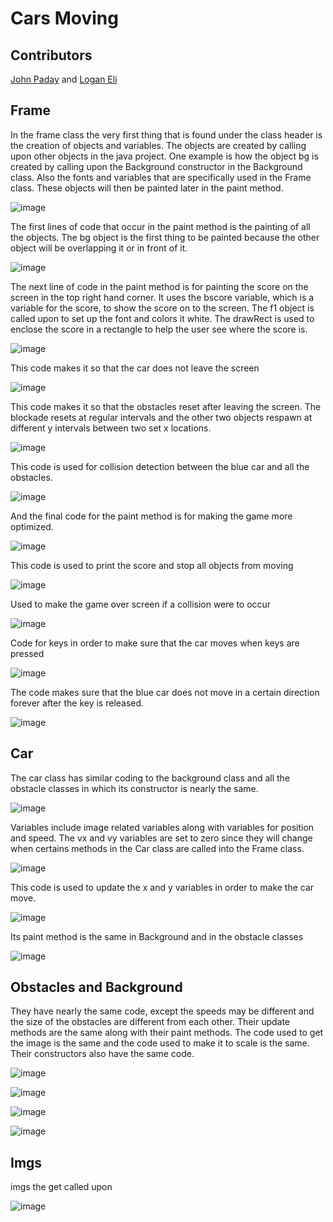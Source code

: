 # Cars Moving

## Contributors
[John Paday](https://github.com/Thekillerbro2000) and [Logan Eli](https://github.com/leli04)

## Frame

In the frame class the very first thing that is found under the class header is the creation of objects and variables. The objects are created by calling upon other objects in the java project. One example is how the object bg is created by calling upon the Background constructor in the Background class. Also the fonts and variables that are specifically used in the Frame class. These objects will then be painted later in the paint method.

![image](https://user-images.githubusercontent.com/90801604/148460881-c05b63b1-1280-40cc-95dd-1b73a770555f.png)

The first lines of code that occur in the paint method is the painting of all the objects. The bg object is the first thing to be painted because the other object will be overlapping it or in front of it. 

![image](https://user-images.githubusercontent.com/90801604/148461120-d55bc665-3d04-4b0d-adea-57d6c72a9a81.png)

The next line of code in the paint method is for painting the score on the screen in the top right hand corner. It uses the bscore variable, which is a variable for the score, to show the score on to the screen. The f1 object is called upon to set up the font and colors it white. The drawRect is used to enclose the score in a rectangle to help the user see where the score is.

![image](https://user-images.githubusercontent.com/90801604/148461261-9e8104ba-68cc-4dd3-96ac-c4c5317ca0bc.png)

This code makes it so that the car does not leave the screen

![image](https://user-images.githubusercontent.com/90801604/148461297-65a09bb9-653f-410d-8837-39b02cdf2f18.png)

This code makes it so that the obstacles reset after leaving the screen. The blockade resets at regular intervals and the other two objects respawn at different y intervals between two set x locations.

![image](https://user-images.githubusercontent.com/90801604/148461672-accafe06-3a65-44f4-8c00-aafa369139b5.png)

This code is used for collision detection between the blue car and all the obstacles.

![image](https://user-images.githubusercontent.com/90801604/148461702-57495dce-1d94-40a4-8727-042deb938417.png)

And the final code for the paint method is for making the game more optimized.

![image](https://user-images.githubusercontent.com/90801604/148461735-48053858-45e0-4abe-bb19-775f779c1c16.png)

This code is used to print the score and stop all objects from moving

![image](https://user-images.githubusercontent.com/90801604/148461771-eca606a4-8cd5-49db-b23e-2f3aa720a4b7.png)

Used to make the game over screen if a collision were to occur

![image](https://user-images.githubusercontent.com/90801604/148461803-0bf0c750-1e1d-482f-a7c7-48cf285e6cc8.png)

Code for keys in order to make sure that the car moves when keys are pressed

![image](https://user-images.githubusercontent.com/90801604/148461833-10b44cf4-ff78-4500-80a7-efd3847280e9.png)

The code makes sure that the blue car does not move in a certain direction forever after the key is released.

![image](https://user-images.githubusercontent.com/90801604/148461862-c986d92e-3db1-4aa5-ad98-f230082f8b8f.png)


## Car

The car class has similar coding to the background class and all the obstacle classes in which its constructor is nearly the same.

![image](https://user-images.githubusercontent.com/90801604/148461895-4ee23d62-16e3-4da0-8a8c-58b1c517278d.png)

Variables include image related variables along with variables for position and speed. The vx and vy variables are set to zero since they will change when certains methods in the Car class are called into the Frame class.

![image](https://user-images.githubusercontent.com/90801604/148461915-5bd24c5c-c138-4b87-8155-7fb72d5e1cad.png)

This code is used to update the x and y variables in order to make the car move.

![image](https://user-images.githubusercontent.com/90801604/148461951-45f8c065-4698-49ba-bdc1-b1129d9141c8.png)

Its paint method is the same in Background and in the obstacle classes

![image](https://user-images.githubusercontent.com/90801604/148461967-c662febf-c16c-49e1-a2fb-0b4622c51c5d.png)


## Obstacles and Background

They have nearly the same code, except the speeds may be different and the size of the obstacles are different from each other. Their update methods are the same along with their paint methods. The code used to get the image is the same and the code used to make it to scale is the same. Their constructors also have the same code.

![image](https://user-images.githubusercontent.com/90801604/148462001-8ca21713-3e0d-4b5e-9bd0-f6a63ce4864e.png)

![image](https://user-images.githubusercontent.com/90801604/148462038-bef99c88-62db-4c83-8289-de4ffc86c5d3.png)

![image](https://user-images.githubusercontent.com/90801604/148462087-187f89aa-7da7-4247-9480-fbed87d146ff.png)

![image](https://user-images.githubusercontent.com/90801604/148462145-67e2dae6-ddde-472f-a258-ea60af43d660.png)

## Imgs
imgs the get called upon

![image](https://user-images.githubusercontent.com/90801604/148462444-6ee73415-1897-451f-983e-d6f705e00878.png)





















